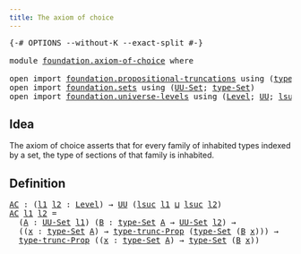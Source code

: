 ```yaml
---
title: The axiom of choice
---
```


<pre class="Agda"><a id="45" class="Symbol">{-#</a> <a id="49" class="Keyword">OPTIONS</a> <a id="57" class="Pragma">--without-K</a> <a id="69" class="Pragma">--exact-split</a> <a id="83" class="Symbol">#-}</a>

<a id="88" class="Keyword">module</a> <a id="95" href="foundation.axiom-of-choice.html" class="Module">foundation.axiom-of-choice</a> <a id="122" class="Keyword">where</a>

<a id="129" class="Keyword">open</a> <a id="134" class="Keyword">import</a> <a id="141" href="foundation.propositional-truncations.html" class="Module">foundation.propositional-truncations</a> <a id="178" class="Keyword">using</a> <a id="184" class="Symbol">(</a><a id="185" href="foundation.propositional-truncations.html#2209" class="Function">type-trunc-Prop</a><a id="200" class="Symbol">)</a>
<a id="202" class="Keyword">open</a> <a id="207" class="Keyword">import</a> <a id="214" href="foundation.sets.html" class="Module">foundation.sets</a> <a id="230" class="Keyword">using</a> <a id="236" class="Symbol">(</a><a id="237" href="foundation-core.sets.html#1190" class="Function">UU-Set</a><a id="243" class="Symbol">;</a> <a id="245" href="foundation-core.sets.html#1304" class="Function">type-Set</a><a id="253" class="Symbol">)</a>
<a id="255" class="Keyword">open</a> <a id="260" class="Keyword">import</a> <a id="267" href="foundation.universe-levels.html" class="Module">foundation.universe-levels</a> <a id="294" class="Keyword">using</a> <a id="300" class="Symbol">(</a><a id="301" href="Agda.Primitive.html#597" class="Postulate">Level</a><a id="306" class="Symbol">;</a> <a id="308" href="foundation-core.universe-levels.html#235" class="Primitive">UU</a><a id="310" class="Symbol">;</a> <a id="312" href="Agda.Primitive.html#780" class="Primitive">lsuc</a><a id="316" class="Symbol">;</a> <a id="318" href="Agda.Primitive.html#810" class="Primitive Operator">_⊔_</a><a id="321" class="Symbol">)</a>
</pre>
## Idea

The axiom of choice asserts that for every family of inhabited types indexed by a set, the type of sections of that family is inhabited.

## Definition

<pre class="Agda"><a id="AC"></a><a id="498" href="foundation.axiom-of-choice.html#498" class="Function">AC</a> <a id="501" class="Symbol">:</a> <a id="503" class="Symbol">(</a><a id="504" href="foundation.axiom-of-choice.html#504" class="Bound">l1</a> <a id="507" href="foundation.axiom-of-choice.html#507" class="Bound">l2</a> <a id="510" class="Symbol">:</a> <a id="512" href="Agda.Primitive.html#597" class="Postulate">Level</a><a id="517" class="Symbol">)</a> <a id="519" class="Symbol">→</a> <a id="521" href="foundation-core.universe-levels.html#235" class="Primitive">UU</a> <a id="524" class="Symbol">(</a><a id="525" href="Agda.Primitive.html#780" class="Primitive">lsuc</a> <a id="530" href="foundation.axiom-of-choice.html#504" class="Bound">l1</a> <a id="533" href="Agda.Primitive.html#810" class="Primitive Operator">⊔</a> <a id="535" href="Agda.Primitive.html#780" class="Primitive">lsuc</a> <a id="540" href="foundation.axiom-of-choice.html#507" class="Bound">l2</a><a id="542" class="Symbol">)</a>
<a id="544" href="foundation.axiom-of-choice.html#498" class="Function">AC</a> <a id="547" href="foundation.axiom-of-choice.html#547" class="Bound">l1</a> <a id="550" href="foundation.axiom-of-choice.html#550" class="Bound">l2</a> <a id="553" class="Symbol">=</a>
  <a id="557" class="Symbol">(</a><a id="558" href="foundation.axiom-of-choice.html#558" class="Bound">A</a> <a id="560" class="Symbol">:</a> <a id="562" href="foundation-core.sets.html#1190" class="Function">UU-Set</a> <a id="569" href="foundation.axiom-of-choice.html#547" class="Bound">l1</a><a id="571" class="Symbol">)</a> <a id="573" class="Symbol">(</a><a id="574" href="foundation.axiom-of-choice.html#574" class="Bound">B</a> <a id="576" class="Symbol">:</a> <a id="578" href="foundation-core.sets.html#1304" class="Function">type-Set</a> <a id="587" href="foundation.axiom-of-choice.html#558" class="Bound">A</a> <a id="589" class="Symbol">→</a> <a id="591" href="foundation-core.sets.html#1190" class="Function">UU-Set</a> <a id="598" href="foundation.axiom-of-choice.html#550" class="Bound">l2</a><a id="600" class="Symbol">)</a> <a id="602" class="Symbol">→</a>
  <a id="606" class="Symbol">((</a><a id="608" href="foundation.axiom-of-choice.html#608" class="Bound">x</a> <a id="610" class="Symbol">:</a> <a id="612" href="foundation-core.sets.html#1304" class="Function">type-Set</a> <a id="621" href="foundation.axiom-of-choice.html#558" class="Bound">A</a><a id="622" class="Symbol">)</a> <a id="624" class="Symbol">→</a> <a id="626" href="foundation.propositional-truncations.html#2209" class="Function">type-trunc-Prop</a> <a id="642" class="Symbol">(</a><a id="643" href="foundation-core.sets.html#1304" class="Function">type-Set</a> <a id="652" class="Symbol">(</a><a id="653" href="foundation.axiom-of-choice.html#574" class="Bound">B</a> <a id="655" href="foundation.axiom-of-choice.html#608" class="Bound">x</a><a id="656" class="Symbol">)))</a> <a id="660" class="Symbol">→</a>
  <a id="664" href="foundation.propositional-truncations.html#2209" class="Function">type-trunc-Prop</a> <a id="680" class="Symbol">((</a><a id="682" href="foundation.axiom-of-choice.html#682" class="Bound">x</a> <a id="684" class="Symbol">:</a> <a id="686" href="foundation-core.sets.html#1304" class="Function">type-Set</a> <a id="695" href="foundation.axiom-of-choice.html#558" class="Bound">A</a><a id="696" class="Symbol">)</a> <a id="698" class="Symbol">→</a> <a id="700" href="foundation-core.sets.html#1304" class="Function">type-Set</a> <a id="709" class="Symbol">(</a><a id="710" href="foundation.axiom-of-choice.html#574" class="Bound">B</a> <a id="712" href="foundation.axiom-of-choice.html#682" class="Bound">x</a><a id="713" class="Symbol">))</a>
</pre>